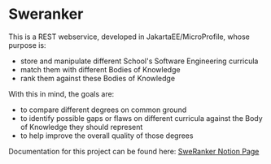 # Sweranker

This is a REST webservice, developed in JakartaEE/MicroProfile, whose purpose is:
* store and manipulate different School's Software Engineering curricula
* match them with different Bodies of Knowledge
* rank them against these Bodies of Knowledge

With this in mind, the goals are:
* to compare different degrees on common ground
* to identify possible gaps or flaws on different curricula against the Body of Knowledge they should represent
* to help improve the overall quality of those degrees

Documentation for this project can be found here: [SweRanker Notion Page](https://cmogoncalves.notion.site/SweRanker-0e21f43b2a944791828e15d5252ddc84?pvs=4)